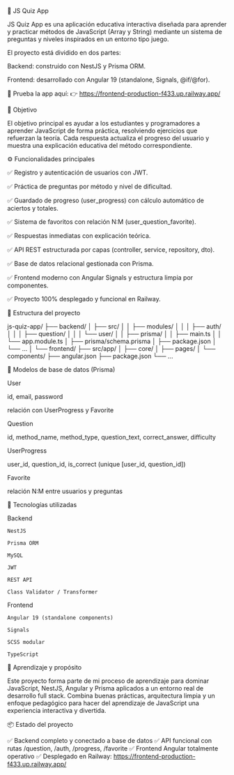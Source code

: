 🧠 JS Quiz App

JS Quiz App es una aplicación educativa interactiva diseñada para aprender y practicar métodos de JavaScript (Array y String) mediante un sistema de preguntas y niveles inspirados en un entorno tipo juego.

El proyecto está dividido en dos partes:

Backend: construido con NestJS y Prisma ORM.

Frontend: desarrollado con Angular 19 (standalone, Signals, @if/@for).

🔗 Prueba la app aquí:
👉 https://frontend-production-f433.up.railway.app/

🎯 Objetivo

El objetivo principal es ayudar a los estudiantes y programadores a aprender JavaScript de forma práctica, resolviendo ejercicios que refuerzan la teoría.
Cada respuesta actualiza el progreso del usuario y muestra una explicación educativa del método correspondiente.

⚙️ Funcionalidades principales

✅ Registro y autenticación de usuarios con JWT.

✅ Práctica de preguntas por método y nivel de dificultad.

✅ Guardado de progreso (user_progress) con cálculo automático de aciertos y totales.

✅ Sistema de favoritos con relación N:M (user_question_favorite).

✅ Respuestas inmediatas con explicación teórica.

✅ API REST estructurada por capas (controller, service, repository, dto).

✅ Base de datos relacional gestionada con Prisma.

✅ Frontend moderno con Angular Signals y estructura limpia por componentes.

✅ Proyecto 100% desplegado y funcional en Railway.

🧩 Estructura del proyecto

js-quiz-app/
├── backend/
│   ├── src/
│   │   ├── modules/
│   │   │   ├── auth/
│   │   │   ├── question/
│   │   │   └── user/
│   │   ├── prisma/
│   │   ├── main.ts
│   │   └── app.module.ts
│   ├── prisma/schema.prisma
│   ├── package.json
│   └── ...
│
└── frontend/
    ├── src/app/
    │   ├── core/
    │   ├── pages/
    │   └── components/
    ├── angular.json
    ├── package.json
    └── ...


🧮 Modelos de base de datos (Prisma)

User

id, email, password

relación con UserProgress y Favorite

Question

id, method_name, method_type, question_text, correct_answer, difficulty

UserProgress

user_id, question_id, is_correct (unique [user_id, question_id])

Favorite

relación N:M entre usuarios y preguntas


🚀 Tecnologías utilizadas

Backend

    NestJS

    Prisma ORM

    MySQL

    JWT

    REST API

    Class Validator / Transformer

Frontend

    Angular 19 (standalone components)

    Signals

    SCSS modular

    TypeScript

🧠 Aprendizaje y propósito

Este proyecto forma parte de mi proceso de aprendizaje para dominar JavaScript, NestJS, Angular y Prisma aplicados a un entorno real de desarrollo full stack.
Combina buenas prácticas, arquitectura limpia y un enfoque pedagógico para hacer del aprendizaje de JavaScript una experiencia interactiva y divertida.


📦 Estado del proyecto

✅ Backend completo y conectado a base de datos
✅ API funcional con rutas /question, /auth, /progress, /favorite
✅ Frontend Angular totalmente operativo
✅ Desplegado en Railway: https://frontend-production-f433.up.railway.app/
